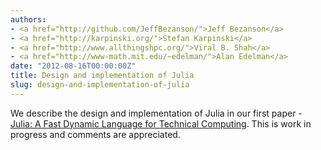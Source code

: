 ```yaml
---
authors:
- <a href="http://github.com/JeffBezanson/">Jeff Bezanson</a>
- <a href="http://karpinski.org/">Stefan Karpinski</a>
- <a href="http://www.allthingshpc.org/">Viral B. Shah</a>
- <a href="http://www-math.mit.edu/~edelman/">Alan Edelman</a>
date: "2012-08-16T00:00:00Z"
title: Design and implementation of Julia
slug: design-and-implementation-of-julia
---
```


We describe the design and implementation of Julia in our first paper - [Julia: A Fast Dynamic Language for Technical Computing](/images/julia-dynamic-2012-tr.pdf). This is work in progress and comments are appreciated.
